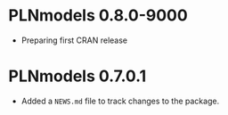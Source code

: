 # PLNmodels 0.8.0-9000

* Preparing first CRAN release

# PLNmodels 0.7.0.1

* Added a `NEWS.md` file to track changes to the package.
